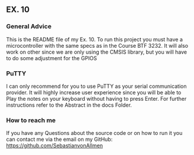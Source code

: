 ## EX. 10
### General Advice
This is the README file of my Ex. 10. To run this project you must have a microcontroller with the same specs
as in the Course BTF 3232. It will also work on other since we are only using the CMSIS library, but you will
have to do some adjustment for the GPIOS

### PuTTY
I can only recommend for you to use PuTTY as your serial communication provider. It will highly increase user
experience since you will be able to Play the notes on your keyboard without having to press Enter. For further 
instructions refer to the Abstract in the docs Folder.

### How to reach me
If you have any Questions about the source code or on how to run it you can contact me via the email on my GitHub:
https://github.com/SebastianvonAllmen
